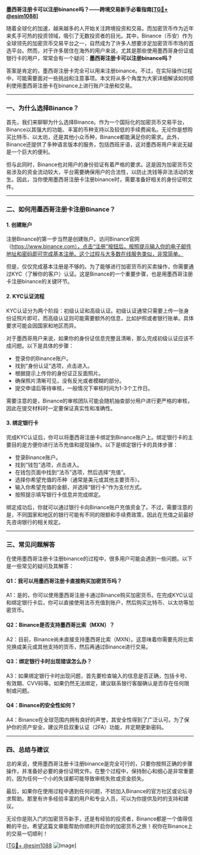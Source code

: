 **墨西哥注册卡可以注册binance吗？——跨境交易新手必看指南[[TG💪+ @esim1088](https://t.me/s/esim1088)]**

随着全球化的加速，越来越多的人开始关注跨境投资和交易。而加密货币作为近年来炙手可热的投资领域，吸引了无数投资者的目光。其中，Binance（币安）作为全球领先的加密货币交易平台之一，自然成为了许多人想要涉足加密货币市场的首选平台。然而，对于许多居住在海外的用户来说，尤其是那些使用墨西哥身份证或银行卡的用户，常常会有一个疑问：**墨西哥注册卡可以注册binance吗？**

答案是肯定的，墨西哥注册卡完全可以用来注册binance。不过，在实际操作过程中，可能需要面对一些挑战和注意事项。本文将从多个角度为大家详细解读如何顺利使用墨西哥注册卡在binance上进行账户注册和交易。

---

### **一、为什么选择Binance？**

首先，我们来聊聊为什么选择Binance。作为一个国际化的加密货币交易平台，Binance以其强大的功能、丰富的币种支持以及较低的手续费闻名。无论你是想购买比特币、以太坊，还是其他小众币种，Binance都能满足你的需求。此外，Binance还提供了多种语言版本的服务，包括西班牙语，这对墨西哥用户来说无疑是一个巨大的便利。

但与此同时，Binance也对用户的身份验证有着严格的要求。这是因为加密货币交易涉及的资金流动较大，平台需要确保用户的合法性，以防止洗钱等非法活动的发生。因此，当你使用墨西哥注册卡注册binance时，需要准备好相关的身份证明文件。

---

### **二、如何用墨西哥注册卡注册Binance？**

#### **1. 创建账户**
注册Binance的第一步当然是创建账户。访问Binance官网（https://www.binance.com），点击“注册”按钮后，按照提示输入你的电子邮件地址和密码即可完成基本注册。这个过程与大多数在线服务类似，非常简单。

但是，仅仅完成基本注册是不够的。为了能够进行加密货币的买卖操作，你需要通过KYC（了解你的客户）认证。这是Binance的一个重要步骤，也是用墨西哥注册卡注册binance的关键环节。

#### **2. KYC认证流程**
KYC认证分为两个阶段：初级认证和高级认证。初级认证通常只需要上传一张身份证照片即可，而高级认证则可能需要额外的信息，比如护照或者银行账单。具体要求可能会因国家和地区而异。

对于墨西哥用户来说，如果你的身份证信息完整且清晰，那么完成初级认证应该不成问题。以下是具体的步骤：

- 登录你的Binance账户。
- 找到“身份认证”选项，点击进入。
- 根据提示上传你的身份证正反面照片。
- 确保照片清晰可见，没有反光或者模糊的部分。
- 提交申请后等待审核，一般情况下审核时间为1-3个工作日。

需要注意的是，Binance的审核团队可能会随机抽查部分用户进行更严格的审核，因此在提交材料时一定要保证真实性和准确性。

#### **3. 绑定银行卡**
完成KYC认证后，你可以将墨西哥注册卡绑定到Binance账户上。绑定银行卡的主要目的是方便你进行法币充值和提现操作。以下是绑定银行卡的具体步骤：

- 登录Binance账户。
- 找到“钱包”选项，点击进入。
- 在钱包页面中找到“法币”选项，然后选择“充值”。
- 选择你希望充值的币种（通常是美元或其他主要货币）。
- 输入你希望充值的金额，并选择“银行卡”作为支付方式。
- 按照提示填写银行卡信息并完成绑定。

绑定成功后，你就可以通过银行卡向Binance账户充值资金了。不过，需要注意的是，不同国家和地区的银行可能有不同的限额和手续费政策，因此在充值之前最好先咨询银行的相关规定。

---

### **三、常见问题解答**

在使用墨西哥注册卡注册binance的过程中，很多用户可能会遇到一些问题。以下是一些常见的疑问及其解答：

#### **Q1：我可以用墨西哥注册卡直接购买加密货币吗？**
A1：是的，你可以使用墨西哥注册卡通过Binance购买加密货币。在完成KYC认证和绑定银行卡后，你可以直接使用法币充值到账户，然后购买比特币、以太坊等加密货币。

#### **Q2：Binance是否支持墨西哥比索（MXN）？**
A2：目前，Binance尚未直接支持墨西哥比索（MXN）。这意味着你需要先将比索兑换成美元或其他支持的货币，然后再通过Binance进行交易。

#### **Q3：绑定银行卡时出现错误怎么办？**
A3：如果绑定银行卡时出现问题，首先要检查输入的信息是否正确，包括卡号、有效期、CVV码等。如果仍然无法绑定，建议联系银行客服确认是否存在任何限制或问题。

#### **Q4：Binance的安全性如何？**
A4：Binance在全球范围内拥有良好的声誉，其安全性得到了广泛认可。为了保护你的资产安全，建议开启双重认证（2FA）功能，并定期更新密码。

---

### **四、总结与建议**

总的来说，使用墨西哥注册卡注册binance是完全可行的，只要你按照正确的步骤操作，并准备好必要的身份证明文件。在整个过程中，保持耐心和细心是非常重要的，因为任何一个小的失误都可能导致审核失败或资金损失。

最后，如果你在使用过程中遇到任何问题，不妨加入Binance的官方社区或论坛寻求帮助。那里有许多经验丰富的用户和专业人员，可以为你提供及时的支持和建议。

无论你是刚入门的加密货币新手，还是有经验的投资者，Binance都是一个值得信赖的平台。希望这篇文章能帮助你顺利开启你的加密货币之旅！祝你在Binance上的交易一切顺利！

[[TG💪+ @esim1088](https://t.me/s/esim1088) ![Image](https://i.postimg.cc/4NQfJmqS/Snipaste-2025-05-13-00-14-12.png)]